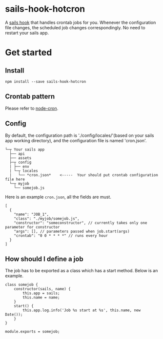 # sails-hook-hotcron

A [sails hook](http://sailsjs.com/documentation/concepts/extending-sails/hooks) that handles crontab jobs for you. Whenever the configuration file changes, the scheduled job changes correspondingly. No need to restart your sails app.

# Get started

## Install

`npm install --save sails-hook-hotcron`

## Crontab pattern

Please refer to [node-cron](https://github.com/kelektiv/node-cron).

## Config

By default, the configuration path is './config/locales/'(based on your sails app working directory), and the configuration file is named 'cron.json'.

```
└─┬ Your sails app
  ├── api
  ├── assets
  ├─┬ config
  | ├── env
  | └─┬ locales
  |   └── *cron.json*    <-----  Your should put crontab configuration file here
  └─┬ myjob
    └── somejob.js
```

Here is an example `cron.json`, all the fields are must.

```
[
  {
    "name": "JOB_1",
    "class": "./myjob/somejob.js",
    "constructor": "someconstructor", // currently takes only one parameter for constructor
    "args": [], // parameters passed when job.start(args)
    "crontab": "0 0 * * * *" // runs every hour
  }
]

```

## How should I define a job

The job has to be exported as a class which has a start method.
Below is an example.

```
class somejob {
	constructor(sails, name) {
		this.app = sails;
		this.name = name;
	}
	start() {
		this.app.log.info('Job %s start at %s', this.name, new Date());
	}
}

module.exports = somejob;
```
